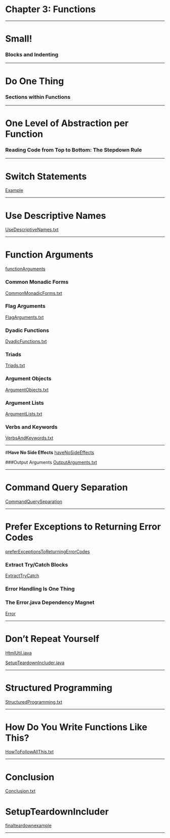 # **Chapter 3: Functions**

***

# **Small!**

### Blocks and Indenting

<hr />

# **Do One Thing**

### Sections within Functions

<hr />

# **One Level of Abstraction per Function**

### Reading Code from Top to Bottom: The Stepdown Rule

<hr /> 

# **Switch Statements**

[Example](./switchpayroll)

<hr />

# **Use Descriptive Names**
[UseDescriptiveNames.txt](./UseDescriptiveNames.txt)

<hr /> 

# **Function Arguments**
[functionArguments](./functionArguments)


### **Common Monadic Forms**

[CommonMonadicForms.txt](./functionArguments/CommonMonadicForms.txt)

### Flag Arguments

[FlagArguments.txt](./functionArguments/FlagArguments.txt)

### Dyadic Functions

[DyadicFunctions.txt](./functionArguments/DyadicFunctions.txt)

### Triads

[Triads.txt](./functionArguments/Triads.txt)

### Argument Objects
[ArgumentObjects.txt](./functionArguments/ArgumentObjects.txt)

### Argument Lists 
[ArgumentLists.txt](./functionArguments/ArgumentLists.txt)

### Verbs and Keywords
[VerbsAndKeywords.txt](./functionArguments/VerbsAndKeywords.txt)

<hr /> 

#**Have No Side Effects** 
[haveNoSideEffects](./haveNoSideEffects)

###Output Arguments 
[OutputArguments.txt](./haveNoSideEffects/OutputArguments.txt)

<hr /> 

# **Command Query Separation**
[CommandQuerySeparation](./CommandQuerySeparation.md)

<hr /> 

# Prefer Exceptions to Returning Error Codes

[preferExceptionsToReturningErrorCodes](./preferExceptionsToReturningErrorCodes)

### Extract Try/Catch Blocks
[ExtractTryCatch](./preferExceptionsToReturningErrorCodes/ExtractTryCatch.java)

### Error Handling Is One Thing

### The Error.java Dependency Magnet

[Error](./preferExceptionsToReturningErrorCodes/Error.java)

<hr /> 

# Don’t Repeat Yourself

[HtmlUtil.java](./htmlutil/rerefactored/HtmlUtil.java)

[SetupTeardownIncluder.java](./finalTeardownExample/SetupTeardownIncluder.java)


<hr /> 

# Structured Programming

[StructuredProgramming.txt](./StructuredProgramming.txt)

<hr /> 

# How Do You Write Functions Like This?

[HowToFollowAllThis.txt](./HowToFollowAllThis.txt)

<hr /> 

# Conclusion

[Conclusion.txt](./Conclusion.txt)

# SetupTeardownIncluder

[finalteardownexample](./finalteardownexample)

<hr /> 
